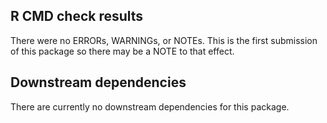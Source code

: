 ## R CMD check results
There were no ERRORs, WARNINGs, or NOTEs. This is the first submission of this package so there may be a NOTE to that effect.

## Downstream dependencies
There are currently no downstream dependencies for this package.